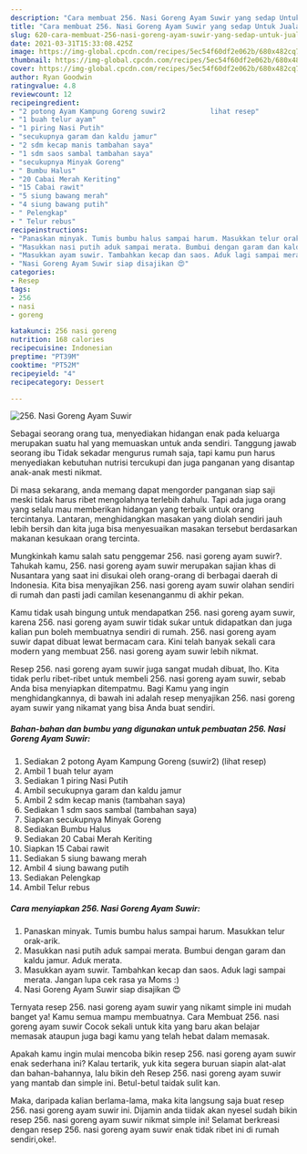 ```yaml
---
description: "Cara membuat 256. Nasi Goreng Ayam Suwir yang sedap Untuk Jualan"
title: "Cara membuat 256. Nasi Goreng Ayam Suwir yang sedap Untuk Jualan"
slug: 620-cara-membuat-256-nasi-goreng-ayam-suwir-yang-sedap-untuk-jualan
date: 2021-03-31T15:33:08.425Z
image: https://img-global.cpcdn.com/recipes/5ec54f60df2e062b/680x482cq70/256-nasi-goreng-ayam-suwir-foto-resep-utama.jpg
thumbnail: https://img-global.cpcdn.com/recipes/5ec54f60df2e062b/680x482cq70/256-nasi-goreng-ayam-suwir-foto-resep-utama.jpg
cover: https://img-global.cpcdn.com/recipes/5ec54f60df2e062b/680x482cq70/256-nasi-goreng-ayam-suwir-foto-resep-utama.jpg
author: Ryan Goodwin
ratingvalue: 4.8
reviewcount: 12
recipeingredient:
- "2 potong Ayam Kampung Goreng suwir2           lihat resep"
- "1 buah telur ayam"
- "1 piring Nasi Putih"
- "secukupnya garam dan kaldu jamur"
- "2 sdm kecap manis tambahan saya"
- "1 sdm saos sambal tambahan saya"
- "secukupnya Minyak Goreng"
- " Bumbu Halus"
- "20 Cabai Merah Keriting"
- "15 Cabai rawit"
- "5 siung bawang merah"
- "4 siung bawang putih"
- " Pelengkap"
- " Telur rebus"
recipeinstructions:
- "Panaskan minyak. Tumis bumbu halus sampai harum. Masukkan telur orak-arik."
- "Masukkan nasi putih aduk sampai merata. Bumbui dengan garam dan kaldu jamur. Aduk merata."
- "Masukkan ayam suwir. Tambahkan kecap dan saos. Aduk lagi sampai merata. Jangan lupa cek rasa ya Moms :)"
- "Nasi Goreng Ayam Suwir siap disajikan 😍"
categories:
- Resep
tags:
- 256
- nasi
- goreng

katakunci: 256 nasi goreng 
nutrition: 168 calories
recipecuisine: Indonesian
preptime: "PT39M"
cooktime: "PT52M"
recipeyield: "4"
recipecategory: Dessert

---
```



![256. Nasi Goreng Ayam Suwir](https://img-global.cpcdn.com/recipes/5ec54f60df2e062b/680x482cq70/256-nasi-goreng-ayam-suwir-foto-resep-utama.jpg)

Sebagai seorang orang tua, menyediakan hidangan enak pada keluarga merupakan suatu hal yang memuaskan untuk anda sendiri. Tanggung jawab seorang ibu Tidak sekadar mengurus rumah saja, tapi kamu pun harus menyediakan kebutuhan nutrisi tercukupi dan juga panganan yang disantap anak-anak mesti nikmat.

Di masa  sekarang, anda memang dapat mengorder panganan siap saji meski tidak harus ribet mengolahnya terlebih dahulu. Tapi ada juga orang yang selalu mau memberikan hidangan yang terbaik untuk orang tercintanya. Lantaran, menghidangkan masakan yang diolah sendiri jauh lebih bersih dan kita juga bisa menyesuaikan masakan tersebut berdasarkan makanan kesukaan orang tercinta. 



Mungkinkah kamu salah satu penggemar 256. nasi goreng ayam suwir?. Tahukah kamu, 256. nasi goreng ayam suwir merupakan sajian khas di Nusantara yang saat ini disukai oleh orang-orang di berbagai daerah di Indonesia. Kita bisa menyajikan 256. nasi goreng ayam suwir olahan sendiri di rumah dan pasti jadi camilan kesenanganmu di akhir pekan.

Kamu tidak usah bingung untuk mendapatkan 256. nasi goreng ayam suwir, karena 256. nasi goreng ayam suwir tidak sukar untuk didapatkan dan juga kalian pun boleh membuatnya sendiri di rumah. 256. nasi goreng ayam suwir dapat dibuat lewat bermacam cara. Kini telah banyak sekali cara modern yang membuat 256. nasi goreng ayam suwir lebih nikmat.

Resep 256. nasi goreng ayam suwir juga sangat mudah dibuat, lho. Kita tidak perlu ribet-ribet untuk membeli 256. nasi goreng ayam suwir, sebab Anda bisa menyiapkan ditempatmu. Bagi Kamu yang ingin menghidangkannya, di bawah ini adalah resep menyajikan 256. nasi goreng ayam suwir yang nikamat yang bisa Anda buat sendiri.

<!--inarticleads1-->

##### Bahan-bahan dan bumbu yang digunakan untuk pembuatan 256. Nasi Goreng Ayam Suwir:

1. Sediakan 2 potong Ayam Kampung Goreng (suwir2)           (lihat resep)
1. Ambil 1 buah telur ayam
1. Sediakan 1 piring Nasi Putih
1. Ambil secukupnya garam dan kaldu jamur
1. Ambil 2 sdm kecap manis (tambahan saya)
1. Sediakan 1 sdm saos sambal (tambahan saya)
1. Siapkan secukupnya Minyak Goreng
1. Sediakan  Bumbu Halus
1. Sediakan 20 Cabai Merah Keriting
1. Siapkan 15 Cabai rawit
1. Sediakan 5 siung bawang merah
1. Ambil 4 siung bawang putih
1. Sediakan  Pelengkap
1. Ambil  Telur rebus




<!--inarticleads2-->

##### Cara menyiapkan 256. Nasi Goreng Ayam Suwir:

1. Panaskan minyak. Tumis bumbu halus sampai harum. Masukkan telur orak-arik.
1. Masukkan nasi putih aduk sampai merata. Bumbui dengan garam dan kaldu jamur. Aduk merata.
1. Masukkan ayam suwir. Tambahkan kecap dan saos. Aduk lagi sampai merata. Jangan lupa cek rasa ya Moms :)
1. Nasi Goreng Ayam Suwir siap disajikan 😍




Ternyata resep 256. nasi goreng ayam suwir yang nikamt simple ini mudah banget ya! Kamu semua mampu membuatnya. Cara Membuat 256. nasi goreng ayam suwir Cocok sekali untuk kita yang baru akan belajar memasak ataupun juga bagi kamu yang telah hebat dalam memasak.

Apakah kamu ingin mulai mencoba bikin resep 256. nasi goreng ayam suwir enak sederhana ini? Kalau tertarik, yuk kita segera buruan siapin alat-alat dan bahan-bahannya, lalu bikin deh Resep 256. nasi goreng ayam suwir yang mantab dan simple ini. Betul-betul taidak sulit kan. 

Maka, daripada kalian berlama-lama, maka kita langsung saja buat resep 256. nasi goreng ayam suwir ini. Dijamin anda tiidak akan nyesel sudah bikin resep 256. nasi goreng ayam suwir nikmat simple ini! Selamat berkreasi dengan resep 256. nasi goreng ayam suwir enak tidak ribet ini di rumah sendiri,oke!.


